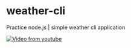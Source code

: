 # weather-cli
Practice node.js | simple weather cli application

[![Video from youtube](https://img.youtube.com/vi/8fs7UC9ohVM/0.jpg)](https://www.youtube.com/watch?v=8fs7UC9ohVM)
